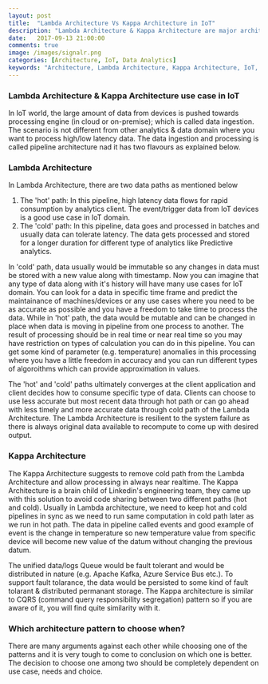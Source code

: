 ```yaml
---
layout: post
title:  "Lambda Architecture Vs Kappa Architecture in IoT"
description: "Lambda Architecture & Kappa Architecture are major architecture patterns used in IoT for analytics."
date:   2017-09-13 21:00:00
comments: true
image: /images/signalr.png
categories: [Architecture, IoT, Data Analytics]
keywords: "Architecture, Lambda Architecture, Kappa Architecture, IoT, Analytics"
---
```

<h3>Lambda Architecture & Kappa Architecture use case in IoT</h3>

In IoT world, the large amount of data from devices is pushed towards processing engine (in cloud or on-premise); which is called data ingestion. The scenario is not different from other analytics & data domain where you want to process high/low latency data. The data ingestion and processing is called pipeline architecture nad it has two flavours as explained below. 

<h3>Lambda Architecture</h3>

In Lambda Architecture, there are two data paths as mentioned below

  1. The 'hot' path: In this pipeline, high latency data flows for rapid consumption by analytics client. The        event/trigger data from IoT devices is a good use case in IoT domain.
  2. The 'cold' path: In this pipeline, data goes and processed in batches and usually data can tolerate             latency. The data gets processed and stored for a longer duration for different type of analytics like          Predictive analytics.

In 'cold' path, data usually would be immutable so any changes in data must be stored with a new value along with timestamp. Now you can imagine that any type of data along with it's history will have many use cases for IoT domain. You can look for a data in specific time frame and predict the maintainance of machines/devices or any use cases where you need to be as accurate as possible and you have a freedom to take time to process the data. While in 'hot' path, the data would be mutable and can be changed in place when data is moving in pipeline from one process to another. The result of processing should be in real time or near real time so you may have restriction on types of calculation you can do in this pipeline. You can get some kind of parameter (e.g. temperature) anomalies in this processing where you have a little freedom in accuracy and you can run different types of algoroithms which can provide approximation in values. 

The 'hot' and 'cold' paths ultimately converges at the client application and client decides how to consume specific type of data. Clients can choose to use less accurate but most recent data through hot path or can go ahead with less timely and more accurate data through cold path of the Lambda Architecture. The Lambda Architecture is resilient to the system failure as there is always original data available to recompute to come up with desired output.

<h3>Kappa Architecture</h3>

The Kappa Architecture suggests to remove cold path from the Lambda Architecture and allow processing in always near realtime. The Kappa Architecture is a brain child of Linkedin's engineering team, they came up with this solution to avoid code sharing between two different paths (hot and cold). Usually in Lambda architecture, we need to keep hot and cold pipelines in sync as we need to run same computation in cold path later as we run in hot path. The data in pipeline called events and good example of event is the change in temperature so new temperature value from specific device will become new value of the datum without changing the previous datum.

The unified data/logs Queue would be fault tolerant and would be distributed in nature (e.g. Apache Kafka, Azure Service Bus etc.). To support fault tolarance, the data would be persisted to some kind of fault tolarant & distributed permanant storage. The Kappa architecture is similar to CQRS (command query responsibility segregation) pattern so if you are aware of it, you will find quite similarity with it.

<h3>Which architecture pattern to choose when?</h3>

There are many arguments against each other while choosing one of the patterns and it is very tough to come to conclusion on which one is better. The decision to choose one among two should be completely dependent on use case, needs and choice. 

